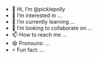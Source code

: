 - 👋 Hi, I’m @picklepolly
- 👀 I’m interested in ...
- 🌱 I’m currently learning ...
- 💞️ I’m looking to collaborate on ...
- 📫 How to reach me ...
- 😄 Pronouns: ...
- ⚡ Fun fact: ...

<!---
picklepolly/picklepolly is a ✨ special ✨ repository because its `README.md` (this file) appears on your GitHub profile.
You can click the Preview link to take a look at your changes.
--->
